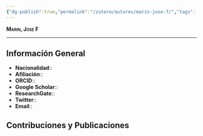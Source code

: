 ```yaml
---
{"dg-publish":true,"permalink":"/zotero/autores/marin-jose-f/","tags":["#autor","#researcher"]}
---
```



<span style="font-variant:small-caps; font-weight: bold;"> Marin, Jose F </span>

---


## Información General

- **Nacionalidad**:: 
- **Afiliación**:: 
- **ORCID**:: 
- **Google Scholar**:: 
- **ResearchGate**:: 
- **Twitter**:: 
- **Email**::
  
## Contribuciones y Publicaciones







